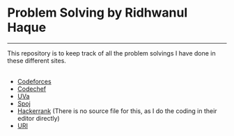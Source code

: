 # Problem Solving by Ridhwanul Haque
------------------------------------

This repository is to keep track of all the problem solvings I have done in
these different sites. <br/><br/>

- <a href="http://codeforces.com/profile/rhemon">Codeforces</a>
- <a href="https://www.codechef.com/users/rhemon">Codechef</a>
- <a href="http://uhunt.onlinejudge.org/id/384292">UVa</a>
- <a href="https://www.spoj.com/users/rhemon/">Spoj</a>
- <a href="https://www.hackerrank.com/rhemon">Hackerrank</a> (There is no source file for this, as I do the coding in their editor directly)
- <a href="https://www.urionlinejudge.com.br/judge/en/users/statistics/270319">URI</a>
